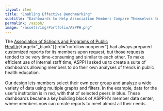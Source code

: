 ```yaml
---
layout: item
title: "Enabling Effective Benchmarking"
subtitle: "Dashboards to Help Association Members Compare Themselves to Peers"
permalink: /aspph/
image: "/assets/img/Portfolio/ASPPH.png"
---
```

The [Association of Schools and Programs of Public Health](https://www.aspph.org/){:target="_blank"}{:rel="nofollow noopener"} had always prepared customized reports for its members upon request, but those requests tended to be very time-consuming and similar to each other. To make efficient use of internal staff time, ASPPH asked us to create a suite of dashboards allowing members to do their own analyses of trends in public health education.
<br><br>
Our design lets members select their own peer group and analyze a wide variety of data using multiple graphs and filters. In the example, data for the user’s institution is in red, with that of selected peers in blue.  These dashboards became a key building block of ASPPH's member data center, where members now can create reports to meet almost all their needs.
